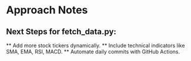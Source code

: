 # Approach Notes

## Next Steps for fetch_data.py:

** Add more stock tickers dynamically.
** Include technical indicators like SMA, EMA, RSI, MACD.
** Automate daily commits with GitHub Actions.
